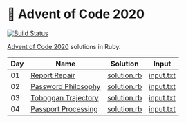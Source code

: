 # :christmas_tree: Advent of Code 2020

[![Build Status](https://travis-ci.com/janstol/advent-of-code-2020.svg?branch=master)](https://travis-ci.com/janstol/advent-of-code-2020)

[Advent of Code 2020](https://adventofcode.com/2020) solutions in Ruby.

| Day | Name | Solution | Input |
| --- | ---  | ---      | ---   |
| 01 | [Report Repair](https://adventofcode.com/2020/day/1) | [solution.rb](lib/day01/solution.rb) | [input.txt](lib/day01/input.txt) |
| 02 | [Password Philosophy](https://adventofcode.com/2020/day/2) | [solution.rb](lib/day02/solution.rb) | [input.txt](lib/day02/input.txt) |
| 03 | [Toboggan Trajectory](https://adventofcode.com/2020/day/3) | [solution.rb](lib/day03/solution.rb) | [input.txt](lib/day03/input.txt) |
| 04 | [Passport Processing](https://adventofcode.com/2020/day/4) | [solution.rb](lib/day04/solution.rb) | [input.txt](lib/day04/input.txt) |